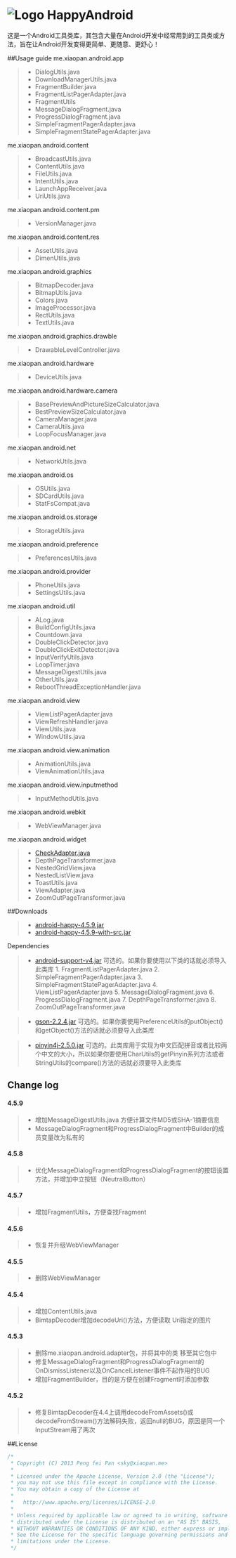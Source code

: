 # ![Logo](https://github.com/xiaopansky/HappyAndroid/raw/master/res/drawable-mdpi/ic_launcher.png) HappyAndroid

这是一个Android工具类库，其包含大量在Android开发中经常用到的工具类或方法，旨在让Android开发变得更简单、更随意、更舒心！

##Usage guide
me.xiaopan.android.app
>* DialogUtils.java
>* DownloadManagerUtils.java
>* FragmentBuilder.java
>* FragmentListPagerAdapter.java
>* FragmentUtils
>* MessageDialogFragment.java
>* ProgressDialogFragment.java
>* SimpleFragmentPagerAdapter.java
>* SimpleFragmentStatePagerAdapter.java

me.xiaopan.android.content
>* BroadcastUtils.java
>* ContentUtils.java
>* FileUtils.java
>* IntentUtils.java
>* LaunchAppReceiver.java
>* UriUtils.java

me.xiaopan.android.content.pm
>* VersionManager.java

me.xiaopan.android.content.res
>* AssetUtils.java
>* DimenUtils.java

me.xiaopan.android.graphics
>* BitmapDecoder.java
>* BitmapUtils.java
>* Colors.java
>* ImageProcessor.java
>* RectUtils.java
>* TextUtils.java

me.xiaopan.android.graphics.drawble
>* DrawableLevelController.java

me.xiaopan.android.hardware
>* DeviceUtils.java

me.xiaopan.android.hardware.camera
>* BasePreviewAndPictureSizeCalculator.java
>* BestPreviewSizeCalculator.java
>* CameraManager.java
>* CameraUtils.java
>* LoopFocusManager.java

me.xiaopan.android.net
>* NetworkUtils.java

me.xiaopan.android.os
>* OSUtils.java
>* SDCardUtils.java
>* StatFsCompat.java

me.xiaopan.android.os.storage
>* StorageUtils.java

me.xiaopan.android.preference
>* PreferencesUtils.java

me.xiaopan.android.provider
>* PhoneUtils.java
>* SettingsUtils.java

me.xiaopan.android.util
>* ALog.java
>* BuildConfigUtils.java
>* Countdown.java
>* DoubleClickDetector.java
>* DoubleClickExitDetector.java
>* InputVerifyUtils.java
>* LoopTimer.java
>* MessageDigestUtils.java
>* OtherUtils.java
>* RebootThreadExceptionHandler.java

me.xiaopan.android.view
>* ViewListPagerAdapter.java
>* ViewRefreshHandler.java
>* ViewUtils.java
>* WindowUtils.java

me.xiaopan.android.view.animation
>* AnimationUtils.java
>* ViewAnimationUtils.java

me.xiaopan.android.view.inputmethod
>* InputMethodUtils.java

me.xiaopan.android.webkit
>* WebViewManager.java

me.xiaopan.android.widget
>* [CheckAdapter.java](https://github.com/xiaopansky/HappyAndroid/wiki/CheckAdapter.java)
>* DepthPageTransformer.java
>* NestedGridView.java
>* NestedListView.java
>* ToastUtils.java
>* ViewAdapter.java
>* ZoomOutPageTransformer.java

##Downloads
>* [android-happy-4.5.9.jar](https://github.com/xiaopansky/HappyAndroid/raw/master/releases/android-happy-4.5.9.jar)
>* [android-happy-4.5.9-with-src.jar](https://github.com/xiaopansky/HappyAndroid/raw/master/releases/android-happy-4.5.9-with-src.jar)

Dependencies
>* [android-support-v4.jar](https://github.com/xiaopansky/HappyAndroid/raw/master/libs/android-support-v4.jar) 可选的。如果你要使用以下类的话就必须导入此类库
    1. FragmentListPagerAdapter.java
    2. SimpleFragmentPagerAdapter.java
    3. SimpleFragmentStatePagerAdapter.java
    4. ViewListPagerAdapter.java
    5. MessageDialogFragment.java
    6. ProgressDialogFragment.java
    7. DepthPageTransformer.java
    8. ZoomOutPageTransformer.java
    
>* [gson-2.2.4.jar](https://github.com/xiaopansky/HappyAndroid/raw/master/libs/gson-2.2.4.jar) 可选的。如果你要使用PreferenceUtils的putObject()和getObject()方法的话就必须要导入此类库

>* [pinyin4j-2.5.0.jar](https://github.com/xiaopansky/HappyAndroid/raw/master/libs/pinyin4j-2.5.0.jar) 可选的。此类库用于实现为中文匹配拼音或者比较两个中文的大小，所以如果你要使用CharUtils的getPinyin系列方法或者StringUtils的compare()方法的话就必须要导入此类库

## Change log
#### 4.5.9
>* 增加MessageDigestUtils.java 方便计算文件MD5或SHA-1摘要信息
>* MessageDialogFragment和ProgressDialogFragment中Builder的成员变量改为私有的

#### 4.5.8
>* 优化MessageDialogFragment和ProgressDialogFragment的按钮设置方法，并增加中立按钮（NeutralButton）

#### 4.5.7
>* 增加FragmentUtils，方便查找Fragment

#### 4.5.6
>* 恢复并升级WebViewManager

#### 4.5.5
>* 删除WebViewManager

#### 4.5.4
>* 增加ContentUtils.java
>* BimtapDecoder增加decodeUri()方法，方便读取 Uri指定的图片

#### 4.5.3
>* 删除me.xiaopan.android.adapter包，并将其中的类 移至其它包中
>* 修复MessageDialogFragment和ProgressDialogFragment的OnDismissListener以及OnCancelListener事件不起作用的BUG
>* 增加FragmentBuilder，目的是方便在创建Fragment时添加参数

#### 4.5.2
>* 修复BimtapDecoder在4.4上调用decodeFromAssets()或decodeFromStream()方法解码失败，返回null的BUG，原因是同一个InputStream用了两次

##License
```java
/*
 * Copyright (C) 2013 Peng fei Pan <sky@xiaopan.me>
 * 
 * Licensed under the Apache License, Version 2.0 (the "License");
 * you may not use this file except in compliance with the License.
 * You may obtain a copy of the License at
 * 
 *   http://www.apache.org/licenses/LICENSE-2.0
 * 
 * Unless required by applicable law or agreed to in writing, software
 * distributed under the License is distributed on an "AS IS" BASIS,
 * WITHOUT WARRANTIES OR CONDITIONS OF ANY KIND, either express or implied.
 * See the License for the specific language governing permissions and
 * limitations under the License.
 */
```
